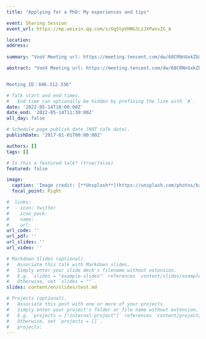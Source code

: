 ```yaml
---
title: "Applying for a PhD: My experiences and tips"

event: Sharing Session
event_url: https://mp.weixin.qq.com/s/Oq5tpVHNG3LzJXPwxvIG_A

location: 
address:
 
summary: "VooV Meeting url: https://meeting.tencent.com/dw/68CRNnUxkZUa, Meeting ID：846-312-336"

abstract: "VooV Meeting url: https://meeting.tencent.com/dw/68CRNnUxkZUa


Meeting ID：846-312-336"

# Talk start and end times.
#   End time can optionally be hidden by prefixing the line with `#`.
date: '2022-05-14T10:00:00Z'
date_end: '2022-05-14T11:30:00Z'
all_day: false

# Schedule page publish date (NOT talk date).
publishDate: '2017-01-01T00:00:00Z'

authors: []
tags: []

# Is this a featured talk? (true/false)
featured: false

image:
  caption: 'Image credit: [**Unsplash**](https://unsplash.com/photos/bzdhc5b3Bxs)'
  focal_point: Right

#  links:
#  - icon: twitter
#    icon_pack: 
#    name: 
#    url: 
url_code: ''
url_pdf: ''
url_slides: ''
url_video: ''

# Markdown Slides (optional).
#   Associate this talk with Markdown slides.
#   Simply enter your slide deck's filename without extension.
#   E.g. `slides = "example-slides"` references `content/slides/example-slides.md`.
#   Otherwise, set `slides = ""`.
slides: content/en/slides/test.md

# Projects (optional).
#   Associate this post with one or more of your projects.
#   Simply enter your project's folder or file name without extension.
#   E.g. `projects = ["internal-project"]` references `content/project/deep-learning/index.md`.
#   Otherwise, set `projects = []`.
#   projects:
---
```

